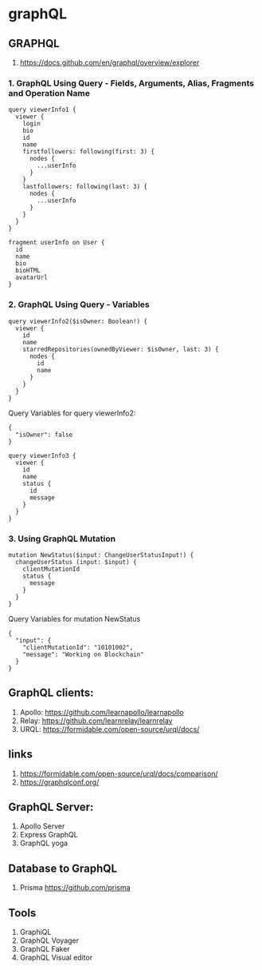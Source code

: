 # graphQL

## GRAPHQL  
1. https://docs.github.com/en/graphql/overview/explorer 

### 1. GraphQL Using  Query -  Fields, Arguments, Alias, Fragments and Operation Name 

``` shell
query viewerInfo1 {
  viewer {
    login
    bio
    id
    name
    firstfollowers: following(first: 3) {
      nodes {
        ...userInfo
      }
    }
    lastfollowers: following(last: 3) {
      nodes {
        ...userInfo
      }
    }
  }
}

```

``` shell
fragment userInfo on User {
  id
  name
  bio
  bioHTML
  avatarUrl
}
```


### 2. GraphQL Using  Query - Variables

``` shell
query viewerInfo2($isOwner: Boolean!) {
  viewer {
    id
    name
    starredRepositories(ownedByViewer: $isOwner, last: 3) {
      nodes {
        id
        name
      }
    }
  }
}
```

Query Variables for query  viewerInfo2:
``` shell
{
  "isOwner": false
}
```


``` shell
query viewerInfo3 {
  viewer {
    id
    name
    status {
      id
      message
    }
  }
}

```

### 3. Using GraphQL Mutation

``` shell
mutation NewStatus($input: ChangeUserStatusInput!) {
  changeUserStatus (input: $input) {
    clientMutationId
    status {
      message
    }
  }
}

```

Query Variables for mutation NewStatus
``` shell
{
  "input": {
    "clientMutationId": "10101002",
    "message": "Working on Blockchain"
  }
}
```



## GraphQL clients:
1. Apollo:  https://github.com/learnapollo/learnapollo
2. Relay: https://github.com/learnrelay/learnrelay
3. URQL:   https://formidable.com/open-source/urql/docs/ 

## links
1. https://formidable.com/open-source/urql/docs/comparison/
2. https://graphqlconf.org/


## GraphQL  Server:
1. Apollo Server
2. Express GraphQL
3. GraphQL yoga

## Database to GraphQL
1. Prisma https://github.com/prisma

## Tools
1. GraphiQL
2. GraphQL Voyager
3. GraphQL Faker
4. GraphQL  Visual editor

